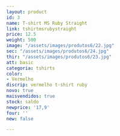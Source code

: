 ```yaml
---
layout: product
id: 3
name: T-shirt MS Ruby Straight
link: tshirtmsrubystraight
price: 12.5
weight: 500
image: "/assets/images/produtos6/22.jpg"
sec: "/assets/images/produtos6/24.jpg"
thir: "/assets/images/produtos6/23.jpg"
att: basic
categoria: tshirts
color:
- Vermelho
discrip: vermelho t-shirt ruby
novo: true
maisvendidos: true
stock: saldo
newprice: '17,9'
four: ''
new: false

---
```

